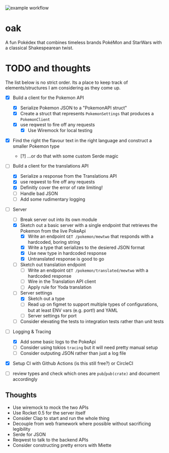 ![example workflow](https://github.com/felipesere/oak/actions/workflows/actions.yml/badge.svg)

# oak
A fun Pokédex that combines timeless brands PokéMon and StarWars with a classical Shakespearean twist.


# TODO and thoughts
The list below is no strict order. Its a place to keep track of elements/structures I am considering
as they come up.

* [x] Build a client for the Pokemon API
  * [x] Serialize Pokemon JSON to a "PokemonAPI struct"
  * [x] Create a struct that represents `PokemonSettings` that produces a `PokemonClient`
  * [x] use reqwest to fire off any requests
    * [x] Use Wiremock for local testing

* [x] Find the right the flavour text in the right language and construct a smaller Pokemon type
  * [?] ...or do that with some custom Serde magic

* [ ] Build a client for the translations API
  * [x] Serialize a response from the Translations API
  * [x] use reqwest to fire off any requests
  * [x] Definitly cover the error of rate limiting!
  * [ ] Handle bad JSON
  * [ ] Add some rudimentary logging

* [ ] Server
  * [ ] Break server out into its own module
  * [x] Sketch out a basic server with a single endpoint that retrieves the Pokemon from the live PokeApi
      * [x] Write an endpoint `GET /pokemon/mewtwo` that responds with a hardcoded, boring string
      * [x] Write a type that serializes to the desiered JSON format
      * [x] Use new type in hardcoded response
      * [x] Untranslated response is good to go
   * [ ] Sketch out translation endpoint
      * [ ] Write an endpoint `GET /pokemon/translated/mewtwo` with a hardcoded response
      * [ ] Wire in the Translation API client
      * [ ] Apply rule for Yoda translation

  * [ ] Server settings
    * [x] Sketch out a type
    * [ ] Read up on figmet to support multiple types of configurations, but at least ENV vars (e.g. port!) and YAML
    * [ ] Server settings for port
  * [ ] Consider elevating the tests to integration tests rather than unit tests

* [ ] Logging & Tracing
    * [x] Add some basic logs to the PokeApi
    * [ ] Consider using tokios `tracing` but it will need pretty manual setup
    * [ ] Consider outputing JSON rather than just a log file

* [x] Setup CI with Github Actions (is this still free?) or CircleCI
* [ ] review types and check which ones are `pub`/`pub(crate)` and document accordingly


## Thoughts

* Use wiremock to mock the two APIs
* Use Rocket 0.5 for the server itself
* Consider Clap to start and run the whole thing
* Decouple from web framework where possible without sacrificing legibility
* Serde for JSON
* Reqwest to talk to the backend APIs
* Consider constructing pretty errors with Miette

